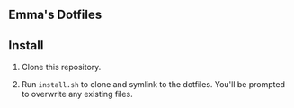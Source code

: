 ## Emma's Dotfiles

## Install

1. Clone this repository.

2. Run `install.sh` to clone and symlink to the dotfiles. You'll be prompted to overwrite any existing files.

